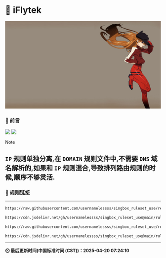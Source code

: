 
# 🧸 iFlytek
![](https://raw.githubusercontent.com/usernamelessss/picture-bed/main/images/202504042256831.jpg)
### 📣 前言
![](https://shields.io/badge/-移除重复规则-ff69b4) ![](https://shields.io/badge/-IP&nbsp;规则单独存放不与&nbsp;DOMAIN&nbsp;等混合-green)
> [!NOTE]
**`IP` 规则单独分离,在 `DOMAIN` 规则文件中,不需要 `DNS` 域名解析的,如果和 `IP` 规则混合,导致排列路由规则的时候,顺序不够灵活.**
---

###  🔗 规则链接
---

```url
https://raw.githubusercontent.com/usernamelessss/singbox_ruleset_use/refs/heads/main/rule/iFlytek/iFlytek_No_IP.json
```

```url
https://cdn.jsdelivr.net/gh/usernamelessss/singbox_ruleset_use@main/rule/iFlytek/iFlytek_No_IP.json
```

```url
https://raw.githubusercontent.com/usernamelessss/singbox_ruleset_use/refs/heads/main/rule/iFlytek/iFlytek_No_IP.srs
```

```url
https://cdn.jsdelivr.net/gh/usernamelessss/singbox_ruleset_use@main/rule/iFlytek/iFlytek_No_IP.srs
```

---
**⏲️ 最后更新时间(中国标准时间 (CST))：2025-04-20 07:24:10**